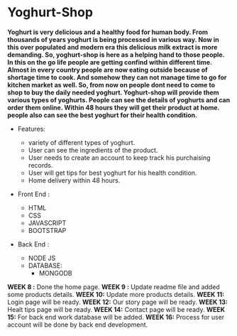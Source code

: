 # Yoghurt-Shop

**Yoghurt is very delicious and a healthy food for human body. From thousands of years yoghurt is being processed in various way. Now in this over populated and modern era this delicious milk extract is more demanding. So, yoghurt-shop is here as a helping hand to those people. In this on the go life people are getting confind within different time. Almost in every country people are now eating outside because of shortage time to cook. And somehow they can not manage time to go for kitchen market as well. So, from now on people dont need to come to shop to buy the daily needed yoghurt. Yoghurt-shop will provide them various types of yoghurts. People can see the details of yoghurts and can order them online. Within 48 hours they will get their product at home. people also can see the best yoghurt for their health condition.**

 * Features:
    * variety of different types of yoghurt.
    * User can see the ingredients of the product.
    * User needs to create an account to keep track his purchaising records.
    * User will get tips for best yoghurt for his health condition.
    * Home delivery within 48 hours.

* Front End :
    * HTML
    * CSS
    * JAVASCRIPT
    * BOOTSTRAP

* Back End :
    * NODE JS
    * DATABASE:
        * MONGODB


**WEEK 8 :** Done the home page.
**WEEK 9 :** Update readme file and added some products details.
**WEEK 10:** Update more products details.
**WEEK 11:** Login page will be ready.
**WEEK 12:** Our story page will be ready.
**WEEK 13:** Healt tips page will be ready.
**WEEK 14:** Contact page will be ready.
**WEEK 15:** For back end work database will be added.
**WEEK 16:** Process for user account will be done by back end development.